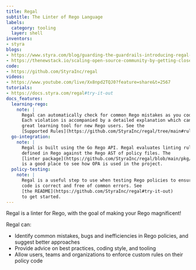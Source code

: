 ```yaml
---
title: Regal
subtitle: The Linter of Rego Language
labels:
  category: tooling
  layer: shell
inventors:
- styra
blogs:
- https://www.styra.com/blog/guarding-the-guardrails-introducing-regal-the-rego-linter/
- https://thenewstack.io/scaling-open-source-community-by-getting-closer-to-users/
code:
- https://github.com/StyraInc/regal
videos:
- https://www.youtube.com/live/Xx8npd2TQJ0?feature=share&t=2567
tutorials:
- https://docs.styra.com/regal#try-it-out
docs_features:
  learning-rego:
    note: |
      Regal can automatically check for common Rego mistakes as you code.
      Each violation is accompanied by a detailed explanation which can be a
      great learning tool for new Rego users. See the
      [Supported Rules](https://github.com/StyraInc/regal/tree/main#rules).
  go-integration:
    note: |
      Regal is built using the Go Rego API. Regal evaluates linting rules
      defined in Rego against the Rego AST of policy files. The
      [linter package](https://github.com/StyraInc/regal/blob/main/pkg/linter/linter.go)
      is a good place to see how OPA is used in the project.
  policy-testing:
    note: |
      Regal is a useful step to use when testing Rego policies to ensure
      code is correct and free of common errors. See
      [the README](https://github.com/StyraInc/regal#try-it-out)
      to get started.
---
```

Regal is a linter for Rego, with the goal of making your Rego magnificent!

Regal can:
* Identify common mistakes, bugs and inefficiencies in Rego policies, and suggest better approaches
* Provide advice on best practices, coding style, and tooling
* Allow users, teams and organizations to enforce custom rules on their policy code

